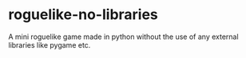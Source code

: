 # roguelike-no-libraries
A mini roguelike game made in python without the use of any external libraries like pygame etc.
